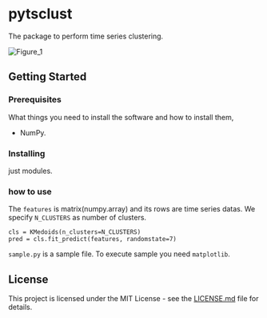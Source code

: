# pytsclust

The package to perform time series clustering.

![Figure_1](https://user-images.githubusercontent.com/35659728/56433179-fbfd1200-630a-11e9-9237-eb827153c61d.png)

## Getting Started

### Prerequisites

What things you need to install the software and how to install them,

- NumPy.

### Installing

just modules.

### how to use

The `features` is matrix(numpy.array) and its rows are time series datas.
We specify `N_CLUSTERS` as number of clusters.

```
cls = KMedoids(n_clusters=N_CLUSTERS)
pred = cls.fit_predict(features, randomstate=7)
```

`sample.py` is a sample file. To execute sample you need `matplotlib`.

## License

This project is licensed under the MIT License - see the [LICENSE.md](LICENSE.md) file for details.
